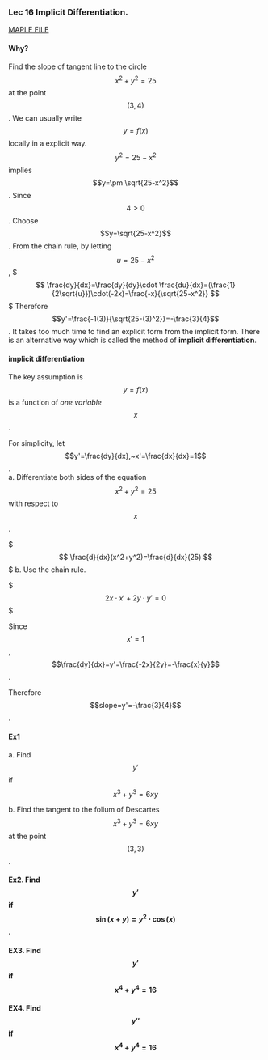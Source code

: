 ### Lec 16 Implicit Differentiation.

[MAPLE FILE](https://piazza.com/class_profile/get_resource/i4w7v2qzpw43ey/i6r5yh2z9z25n5)

#### Why?

Find the slope of tangent line to the circle $$x^2+y^2=25$$ at the point $$(3,4)$$.
We can usually write $$y=f(x)$$ locally in a explicit way.
$$ y^2=25-x^2$$ implies $$y=\pm \sqrt{25-x^2}$$. Since $$4>0$$. Choose
$$y=\sqrt{25-x^2}$$.
From the chain rule, by letting $$u=25-x^2$$,
$$$
\frac{dy}{dx}=\frac{dy}{dy}\cdot \frac{du}{dx}=(\frac{1}{2\sqrt{u}})\cdot(-2x)=\frac{-x}{\sqrt{25-x^2}}
$$$
Therefore $$y'=\frac{-1(3)}{\sqrt{25-(3)^2}}=-\frac{3}{4}$$.
It takes too much time to find an explicit form from the implicit form.
There is an alternative way which is called the method of **implicit differentiation**.

#### implicit differentiation

The key assumption is $$y=f(x)$$ is a function of  *one variable* $$x$$.

For simplicity, let $$y'=\frac{dy}{dx},~x'=\frac{dx}{dx}=1$$.
<br>
a. Differentiate both sides of the equation $$x^2+y^2=25$$ with respect to $$x$$.

$$$
\frac{d}{dx}(x^2+y^2)=\frac{d}{dx}(25)
$$$
b. Use the chain rule.

$$$
2x\cdot x'+2y\cdot y'=0
$$$

Since $$x'=1$$, $$\frac{dy}{dx}=y'=\frac{-2x}{2y}=-\frac{x}{y}$$.

Therefore $$slope=y'=-\frac{3}{4}$$.

#### Ex1
a. Find $$y'$$ if $$x^3+y^3=6xy$$

b. Find the tangent to the folium of Descartes $$x^3+y^3=6xy$$ at the point $$(3,3)$$.

#### Ex2. Find $$y'$$ if $$\sin(x+y)=y^2\cdot \cos(x)$$.


#### EX3. Find $$y'$$ if $$x^4+y^4=16$$

#### EX4. Find $$y''$$ if $$x^4+y^4=16$$








